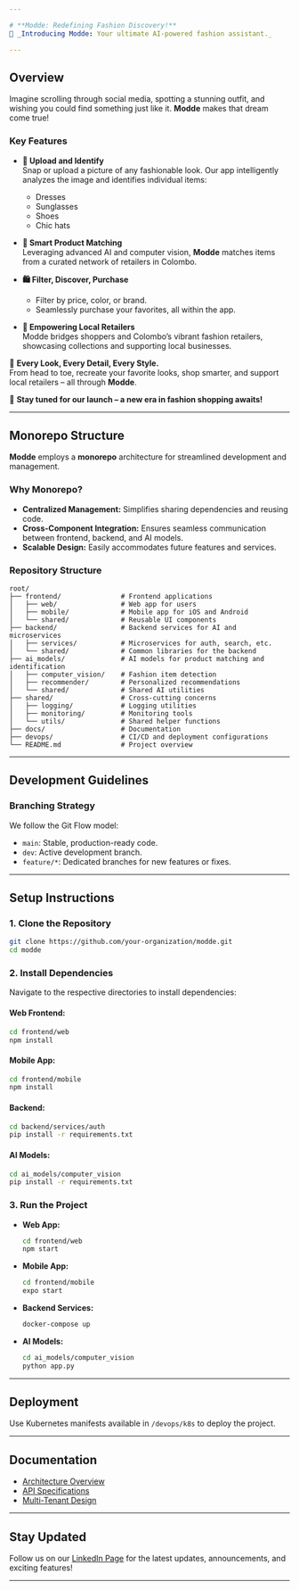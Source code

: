 ```yaml
---

# **Modde: Redefining Fashion Discovery!**  
🌟 _Introducing Modde: Your ultimate AI-powered fashion assistant._  

---
```


## **Overview**  
Imagine scrolling through social media, spotting a stunning outfit, and wishing you could find something just like it. **Modde** makes that dream come true!  

### **Key Features**  
- **📸 Upload and Identify**  
  Snap or upload a picture of any fashionable look. Our app intelligently analyzes the image and identifies individual items:  
  - Dresses  
  - Sunglasses  
  - Shoes  
  - Chic hats  

- **🎯 Smart Product Matching**  
  Leveraging advanced AI and computer vision, **Modde** matches items from a curated network of retailers in Colombo.  

- **🛍 Filter, Discover, Purchase**  
  - Filter by price, color, or brand.  
  - Seamlessly purchase your favorites, all within the app.  

- **📢 Empowering Local Retailers**  
  Modde bridges shoppers and Colombo’s vibrant fashion retailers, showcasing collections and supporting local businesses.  

👗 **Every Look, Every Detail, Every Style.**  
From head to toe, recreate your favorite looks, shop smarter, and support local retailers – all through **Modde**.  

🚀 **Stay tuned for our launch – a new era in fashion shopping awaits!**  

---

## **Monorepo Structure**  
**Modde** employs a **monorepo** architecture for streamlined development and management.  

### **Why Monorepo?**  
- **Centralized Management:** Simplifies sharing dependencies and reusing code.  
- **Cross-Component Integration:** Ensures seamless communication between frontend, backend, and AI models.  
- **Scalable Design:** Easily accommodates future features and services.  

### **Repository Structure**  

```plaintext
root/
├── frontend/               # Frontend applications
│   ├── web/                # Web app for users
│   ├── mobile/             # Mobile app for iOS and Android
│   └── shared/             # Reusable UI components
├── backend/                # Backend services for AI and microservices
│   ├── services/           # Microservices for auth, search, etc.
│   └── shared/             # Common libraries for the backend
├── ai_models/              # AI models for product matching and identification
│   ├── computer_vision/    # Fashion item detection
│   ├── recommender/        # Personalized recommendations
│   └── shared/             # Shared AI utilities
├── shared/                 # Cross-cutting concerns
│   ├── logging/            # Logging utilities
│   ├── monitoring/         # Monitoring tools
│   └── utils/              # Shared helper functions
├── docs/                   # Documentation
├── devops/                 # CI/CD and deployment configurations
└── README.md               # Project overview
```

---

## **Development Guidelines**  

### **Branching Strategy**  
We follow the Git Flow model:  
- `main`: Stable, production-ready code.  
- `dev`: Active development branch.  
- `feature/*`: Dedicated branches for new features or fixes.  

---

## **Setup Instructions**  

### **1. Clone the Repository**  
```bash  
git clone https://github.com/your-organization/modde.git  
cd modde  
```  

### **2. Install Dependencies**  
Navigate to the respective directories to install dependencies:  

#### Web Frontend:  
```bash  
cd frontend/web  
npm install  
```  

#### Mobile App:  
```bash  
cd frontend/mobile  
npm install  
```  

#### Backend:  
```bash  
cd backend/services/auth  
pip install -r requirements.txt  
```  

#### AI Models:  
```bash  
cd ai_models/computer_vision  
pip install -r requirements.txt  
```  

### **3. Run the Project**  
- **Web App:**  
  ```bash  
  cd frontend/web  
  npm start  
  ```  

- **Mobile App:**  
  ```bash  
  cd frontend/mobile  
  expo start  
  ```  

- **Backend Services:**  
  ```bash  
  docker-compose up  
  ```  

- **AI Models:**  
  ```bash  
  cd ai_models/computer_vision  
  python app.py  
  ```  

---

## **Deployment**  
Use Kubernetes manifests available in `/devops/k8s` to deploy the project.  

---

## **Documentation**  
- [Architecture Overview](docs/architecture.md)  
- [API Specifications](docs/api_specs.md)  
- [Multi-Tenant Design](docs/tenant_management.md)  

---

## **Stay Updated**  
Follow us on our [LinkedIn Page](https://www.linkedin.com/) for the latest updates, announcements, and exciting features!  

---  
